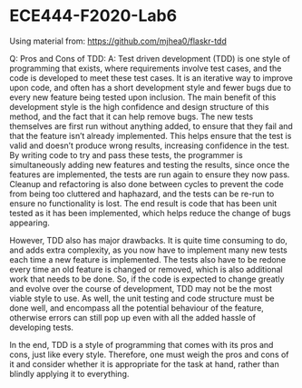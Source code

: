 # ECE444-F2020-Lab6
Using material from: https://github.com/mjhea0/flaskr-tdd

Q: Pros and Cons of TDD:
A: Test driven development (TDD) is one style of programming that exists, where requirements involve test cases, and the code is developed to meet these test cases. 
It is an iterative way to improve upon code, and often has a short development style and fewer bugs due to every new feature being tested upon inclusion. 
The main benefit of this development style is the high confidence and design structure of this method, and the fact that it can help remove bugs. 
The new tests themselves are first run without anything added, to ensure that they fail and that the feature isn’t already implemented. 
This helps ensure that the test is valid and doesn’t produce wrong results, increasing confidence in the test. 
By writing code to try and pass these tests, the programmer is simultaneously adding new features and testing the results, since once the features are implemented, the tests are run again to ensure they now pass. 
Cleanup and refactoring is also done between cycles to prevent the code from being too cluttered and haphazard, and the tests can be re-run to ensure no functionality is lost. 
The end result is code that has been unit tested as it has been implemented, which helps reduce the change of bugs appearing.  

However, TDD also has major drawbacks. 
It is quite time consuming to do, and adds extra complexity, as you now have to implement many new tests each time a new feature is implemented. 
The tests also have to be redone every time an old feature is changed or removed, which is also additional work that needs to be done. 
So, if the code is expected to change greatly and evolve over the course of development, TDD may not be the most viable style to use. 
As well, the unit testing and code structure must be done well, and encompass all the potential behaviour of the feature, otherwise errors can still pop up even with all the added hassle of developing tests.  

In the end, TDD is a style of programming that comes with its pros and cons, just like every style. Therefore, one must weigh the pros and cons of it and consider whether it is appropriate for the task at hand, rather than blindly applying it to everything.
